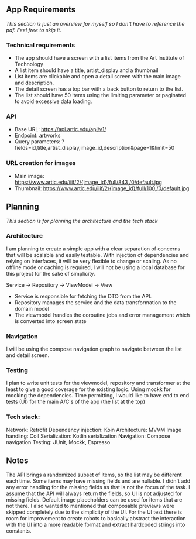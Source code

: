 ## App Requirements
*This section is just an overview for myself so I don't have to reference the pdf. Feel free to skip it.*

### Technical requirements
- The app should have a screen with a list items from the Art Institute of Technology
- A list item should have a title, artist_display and a thumbnail
- List items are clickable and open a detail screen with the main image and description. 
- The detail screen has a top bar with a back button to return to the list.
- The list should have 50 items using the limiting parameter or paginated to avoid excessive data loading.

### API
- Base URL: https://api.artic.edu/api/v1/
- Endpoint: artworks
- Query parameters: ?fields=id,title,artist_display,image_id,description&page=1&limit=50

### URL creation for images
- Main image: https://www.artic.edu/iiif/2/{image_id}/full/843,/0/default.jpg
- Thumbnail: https://www.artic.edu/iiif/2/{image_id}/full/100,/0/default.jpg

## Planning
*This section is for planning the architecture and the tech stack*

### Architecture
I am planning to create a simple app with a clear separation of concerns that will be scalable
and easily testable. With injection of dependencies and relying on interfaces, it will be very flexible
to change or scaling. As no offline mode or caching is required, I will not be using a local database
for this project for the sake of simplicity. 

Service -> Repository -> ViewModel -> View

- Service is responsible for fetching the DTO from the API.
- Repository manages the service and the data transformation to the domain model
- The viewmodel handles the coroutine jobs and error management which is converted into screen state

### Navigation
I will be using the compose navigation graph to navigate between the list and detail screen.

### Testing
I plan to write unit tests for the viewmodel, repository and transformer at the least to give a good coverage
for the existing logic. Using mockk for mocking the dependencies.
Time permitting, I would like to have end to end tests (UI) for the main A/C's of the app (the list at the top)

### Tech stack:
Network: Retrofit
Dependency injection: Koin
Architecture: MVVM
Image handling: Coil
Serialization: Kotlin serialization
Navigation: Compose navigation
Testing: JUnit, Mockk, Espresso

## Notes
The API brings a randomized subset of items, so the list may be different each time. Some items 
may have missing fields and are nullable. I didn't add any error handling for the missing fields
as that is not the focus of the task. I assume that the API will always return the fields, so UI is
not adjusted for missing fields. Default image placeholders can be used for items that are not there.
I also wanted to mentioned that composable previews were skipped completely due to the simplicity of
the UI. For the UI test there is room for improvement to create robots to basically abstract the 
interaction with the UI into a more readable format and extract hardcoded strings into constants.